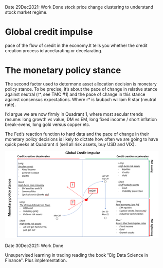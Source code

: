 Date 29Dec2021: 
Work Done
stock price change clustering to understand stock market regime.

# Global credit impulse
pace of the flow of credit in the economy.It tells you whether the credit creation process id accelarating or decelarating.

# The monetary policy stance

The second factor used to determone asset allocation decision is monetary policy stance. To be precise, it’s about the pace of change in relative stance against neutral (r*, see TMC #1) and the pace of change in this stance against consensus expectations.
Where r* is laubach william R star (neutral rate).

I’d argue we are now firmly in Quadrant 1, where most secular trends resume: long growth vs value, DM vs EM, long fixed income / short inflation break-evens, long gold versus copper etc.

The Fed’s reaction function to hard data and the pace of change in their monetary policy decisions is likely to dictate how often we are going to have quick peeks at Quadrant 4 (sell all risk assets, buy USD and VIX).


![This is image](https://github.com/anirbanghoshsbi/data/blob/main/image.png)

Date 30Dec2021: 
Work Done

Unsupervised learning in trading reading the book "Big Data Science in Finance". Plus implementation.

